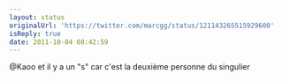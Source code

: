 ```yaml
---
layout: status
originalUrl: 'https://twitter.com/marcgg/status/121143265515929600'
isReply: true
date: 2011-10-04 08:42:59
---
```


@Kaoo et il y a un "s" car c'est la deuxième personne du singulier
